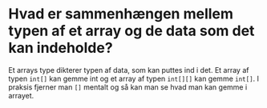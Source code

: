 # Hvad er sammenhængen mellem typen af et array og de data som det kan indeholde?

Et arrays type dikterer typen af data, som kan puttes ind i det. Et array af typen `int[]` kan gemme int og et array af typen `int[][]` kan gemme `int[]`. I praksis fjerner man `[]` mentalt og så kan man se hvad man kan gemme i arrayet. 